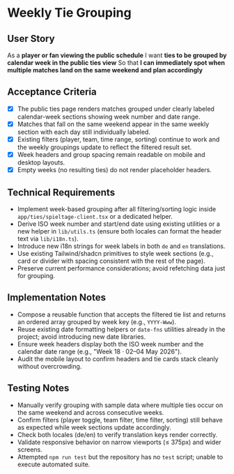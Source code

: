 # Weekly Tie Grouping

## User Story

As a **player or fan viewing the public schedule**
I want **ties to be grouped by calendar week in the public ties view**
So that **I can immediately spot when multiple matches land on the same weekend and plan accordingly**

## Acceptance Criteria

- [x] The public ties page renders matches grouped under clearly labeled calendar-week sections showing week number and date range.
- [x] Matches that fall on the same weekend appear in the same weekly section with each day still individually labeled.
- [x] Existing filters (player, team, time range, sorting) continue to work and the weekly groupings update to reflect the filtered result set.
- [x] Week headers and group spacing remain readable on mobile and desktop layouts.
- [x] Empty weeks (no resulting ties) do not render placeholder headers.

## Technical Requirements

- Implement week-based grouping after all filtering/sorting logic inside `app/ties/spieltage-client.tsx` or a dedicated helper.
- Derive ISO week number and start/end date using existing utilities or a new helper in `lib/utils.ts` (ensure both locales can format the header text via `lib/i18n.ts`).
- Introduce new i18n strings for week labels in both `de` and `en` translations.
- Use existing Tailwind/shadcn primitives to style week sections (e.g., card or divider with spacing consistent with the rest of the page).
- Preserve current performance considerations; avoid refetching data just for grouping.

## Implementation Notes

- Compose a reusable function that accepts the filtered tie list and returns an ordered array grouped by week key (e.g., `YYYY-Www`).
- Reuse existing date formatting helpers or `date-fns` utilities already in the project; avoid introducing new date libraries.
- Ensure week headers display both the ISO week number and the calendar date range (e.g., "Week 18 · 02–04 May 2026").
- Audit the mobile layout to confirm headers and tie cards stack cleanly without overcrowding.

## Testing Notes

- Manually verify grouping with sample data where multiple ties occur on the same weekend and across consecutive weeks.
- Confirm filters (player toggle, team filter, time filter, sorting) still behave as expected while week sections update accordingly.
- Check both locales (de/en) to verify translation keys render correctly.
- Validate responsive behavior on narrow viewports (≤ 375px) and wider screens.
- Attempted `npm run test` but the repository has no `test` script; unable to execute automated suite.
